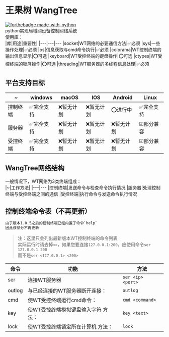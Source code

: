 # 王果树 WangTree
[![forthebadge made-with-python](http://ForTheBadge.com/images/badges/made-with-python.svg)](https://www.python.org/)  
python实现局域网设备控制网络系统  
使用库：  
|库|用途|重要性|
|---|---|---
|socket|WT网络的必要通信方法|✅必须
|sys|一些操作处理|✅必须
|os|信息获取与cmd命令执行|✅必须
|colorama|WT控制终端的输出信息显示|⭕可选
|keyboard|WT受控终端的键盘操作|⭕可选
|ctypes|WT受控终端的锁屏操作|⭕可选
|threading|WT服务器的多线程信息处理|✅必须

## 平台支持目标
|~|windows|macOS|IOS|Android|Linux|
|---|---|---|---|---|---
|控制终端|✅完全支持|❌暂无计划|❌暂无计划|⭕进行中|✅完全支持
|服务器|✅完全支持|❌暂无计划|❌暂无计划|❌暂无计划|☑部分兼容
|受控终端|✅完全支持|❌暂无计划|❌暂无计划|❌暂无计划|☑部分兼容

## WangTree网络结构
一般情况下，WT网络为3类终端组成：  
|~|工作方法|
|---|---
|控制终端|发送命令与检查命令执行情况
|服务器|处理控制终端与受控终端之间的通信
|受控终端|执行命令与发送命令执行情况

## 控制终端命令表（不再更新）
```diff
由于版本1.0.5之后的控制终端已经内置了命令`help`  
因此该部分不再更新
```

>注：这里只会列出最新版本WT控制终端的命令列表  
实际运行时请去掉`<>`，如果您要连接`127.0.0.1:200`，应使用命令`ser 127.0.0.1 200`  
而不是`ser <127.0.0.1> <200>`

|命令|功能|方法
|---|---|---
|ser|连接WT服务器|`ser <ip> <port>`  
|outlog|与已经连接的WT服务器断开连接：|`outlog` 
|cmd|使WT受控终端运行cmd命令：|`cmd <command>`
|key|使WT受控终端模拟键盘输入字符 方法：|`key <text>` 
|lock|使WT受控终端锁定所在计算机 方法：|`lock`
